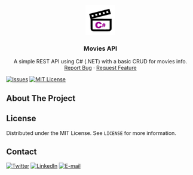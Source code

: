 <!--
*** Using the Best-README-Template. You can checkout in: 
*** https://github.com/othneildrew/Best-README-Template/blob/master/BLANK_README.md 
*** Thanks to @othneildrew.
-->

<!-- PROJECT LOGO -->
<br />
<p align="center">
  <a href="https://github.com/Thalmonn/moviesAPI">
    <img src="https://github.com/Thalmonn/moviesAPI/blob/main/Assets/Img/base_logo.png" alt="Logo" width="80" height="80">
  </a>

  <h3 align="center">Movies API</h3>

  <p align="center">
    A simple REST API using C# (.NET) with a basic CRUD for movies info.
    <br />
    <a href="https://github.com/Thalmonn/moviesAPI/issues">Report Bug</a>
    ·
    <a href="https://github.com/Thalmonn/moviesAPI/issues">Request Feature</a>
  </p>
</p>


<!-- PROJECT SHIELDS -->
<!--
*** Using markdown "reference style" links for readability.
*** Reference links are enclosed in brackets [ ] instead of parentheses ( ).
*** See the bottom of this document for the declaration of the reference variables
*** for contributors-url, forks-url, etc. This is an optional, concise syntax you may use.
*** https://www.markdownguide.org/basic-syntax/#reference-style-links
-->

[![Issues][issues-shield]][issues-url]
[![MIT License][license-shield]][license-url]


<!-- ABOUT THE PROJECT -->
## About The Project

<!-- LICENSE -->
## License

Distributed under the MIT License. See `LICENSE` for more information.

<!-- CONTACT -->
## Contact

[![Twitter][twitter-shield]][twitter-url] [![LinkedIn][linkedin-shield]][linkedin-url] [![E-mail][gmail-shield]][gmail-url]

<!-- MARKDOWN LINKS & IMAGES -->
<!-- https://www.markdownguide.org/basic-syntax/#reference-style-links -->
[issues-shield]: https://img.shields.io/github/issues/Thalmonn/checktrip.svg?style=for-the-badge
[issues-url]: https://github.com/Thalmonn/moviesAPI/issues
[license-shield]: https://img.shields.io/github/license/Thalmonn/checktrip.svg?style=for-the-badge
[license-url]: https://github.com/Thalmonn/moviesAPI/blob/main/LICENSE
[linkedin-shield]: https://img.shields.io/badge/-LinkedIn-black.svg?style=for-the-badge&logo=linkedin&colorB=555
[linkedin-url]: https://linkedin.com/in/Thalmonn
[twitter-shield]: https://img.shields.io/badge/-Twitter-black.svg?style=for-the-badge&logo=twitter&colorB=555
[twitter-url]: https://twitter.com/thalmonn
[gmail-shield]: https://img.shields.io/badge/-Gmail-black.svg?style=for-the-badge&logo=gmail&colorB=555
[gmail-url]: mailto:thalmonnsales@gmail.com